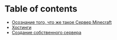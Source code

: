 # Table of contents

* [Осознание того, что же такое Сервер Minecraft](README.md)
* [Хостинги](khostingi.md)
* [Создание собственного сервера](sozdanie-sobstvennogo-servera.md)
